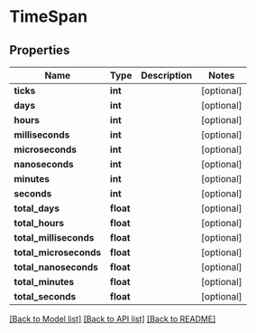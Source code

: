 # TimeSpan

## Properties
Name | Type | Description | Notes
------------ | ------------- | ------------- | -------------
**ticks** | **int** |  | [optional] 
**days** | **int** |  | [optional] 
**hours** | **int** |  | [optional] 
**milliseconds** | **int** |  | [optional] 
**microseconds** | **int** |  | [optional] 
**nanoseconds** | **int** |  | [optional] 
**minutes** | **int** |  | [optional] 
**seconds** | **int** |  | [optional] 
**total_days** | **float** |  | [optional] 
**total_hours** | **float** |  | [optional] 
**total_milliseconds** | **float** |  | [optional] 
**total_microseconds** | **float** |  | [optional] 
**total_nanoseconds** | **float** |  | [optional] 
**total_minutes** | **float** |  | [optional] 
**total_seconds** | **float** |  | [optional] 

[[Back to Model list]](../README.md#documentation-for-models) [[Back to API list]](../README.md#documentation-for-api-endpoints) [[Back to README]](../README.md)

